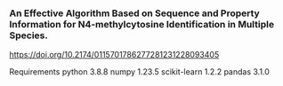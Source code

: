 ### An Effective Algorithm Based on Sequence and Property Information for N4-methylcytosine Identification in Multiple Species. 

https://doi.org/10.2174/0115701786277281231228093405


Requirements
python 3.8.8
numpy 1.23.5
scikit-learn 1.2.2
pandas 3.1.0

